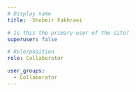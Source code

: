 ```yaml
---
# Display name
title:  Shobeir Fakhraei

# Is this the primary user of the site?
superuser: false

# Role/position
role: Collaborator

user_groups:
  - Collaborator
---
```

